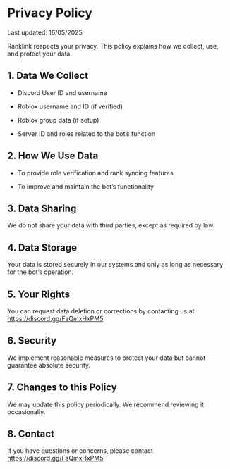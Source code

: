# Privacy Policy

Last updated: 16/05/2025

Ranklink respects your privacy. This policy explains how we collect, use, and protect your data.

## 1. Data We Collect

- Discord User ID and username

- Roblox username and ID (if verified)

- Roblox group data (if setup)

- Server ID and roles related to the bot’s function

## 2. How We Use Data

- To provide role verification and rank syncing features

- To improve and maintain the bot’s functionality

## 3. Data Sharing
We do not share your data with third parties, except as required by law.

## 4. Data Storage
Your data is stored securely in our systems and only as long as necessary for the bot’s operation.

## 5. Your Rights
You can request data deletion or corrections by contacting us at https://discord.gg/FaQmxHxPM5.

## 6. Security
We implement reasonable measures to protect your data but cannot guarantee absolute security.

## 7. Changes to this Policy
We may update this policy periodically. We recommend reviewing it occasionally.

## 8. Contact
If you have questions or concerns, please contact https://discord.gg/FaQmxHxPM5.
